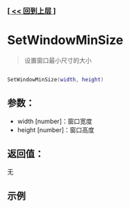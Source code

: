 ### [[ << 回到上层 ]](README.md)

# SetWindowMinSize

> 设置窗口最小尺寸的大小

```lua

SetWindowMinSize(width, height)

```

## 参数：

+ width [number]：窗口宽度
+ height [number]：窗口高度

## 返回值：

无

## 示例

```lua

```